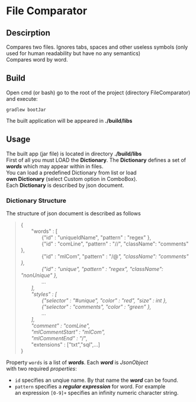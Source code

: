 # File Comparator
## Descirption
Compares two files. Ignores tabs, spaces and other useless symbols (only used for human readability but have no any semantics)  
Compares word by word.
## Build
Open cmd (or bash) go to the root of the project (directory FileComparator) and execute:
```
gradlew bootJar
```
The built application will be appeared in **./build/libs**

## Usage
The built app (jar file) is located in directory **./build/libs**  
First of all you must LOAD the **Dictionary**. The **Dictionary**
defines a set of ***words*** which may appear within in files.  
You can load a predefined Dictionary from list or load  
**own Dictionary** (select Custom option in ComboBox).  
Each **Dictionary** is described by json document.  
### Dictionary Structure
The structure of json document is described as follows
> {  
&emsp;&emsp;"words" : [  
&emsp;&emsp;&emsp;&emsp;{"id" : "uniqueIdName", "pattern" : "regex" },  
&emsp;&emsp;&emsp;&emsp;{"id" : "comLine", "pattern" : "//", "className": "comments" },  
&emsp;&emsp;&emsp;&emsp;{"id" : "mlCom", "pattern" : "/@*", "className": "comments" },  
&emsp;&emsp;&emsp;&emsp;{"id" : "unique", "pattern" : "regex", "className": "nonUnique" },  
&emsp;&emsp;&emsp;&emsp;...  
&emsp;&emsp;],   
&emsp;&emsp;"styles" : [  
&emsp;&emsp;&emsp;&emsp;{"selector" : "#unique", "color" : "red", "size" : int },  
&emsp;&emsp;&emsp;&emsp;{"selector" : "comments", "color" : "green" },  
&emsp;&emsp;&emsp;&emsp;...  
&emsp;&emsp;],  
&emsp;&emsp;"comment" : "comLine",  
&emsp;&emsp;"mlCommentStart" : "mlCom",  
&emsp;&emsp;"mlCommentEnd" : "*/",  
&emsp;&emsp;"extensions" : ["txt","sql",...]  
}

Property `words` is a list of ***words***. Each ***word*** is *JsonObject*  
with two required *properties*:  
 - `id` specifies an unqiue name. By that name the ***word*** can be found.
 - `pattern` specifies a ***regular expression*** for word. For example  
 an expression `[0-9]+` specifies an infinity numeric character string.